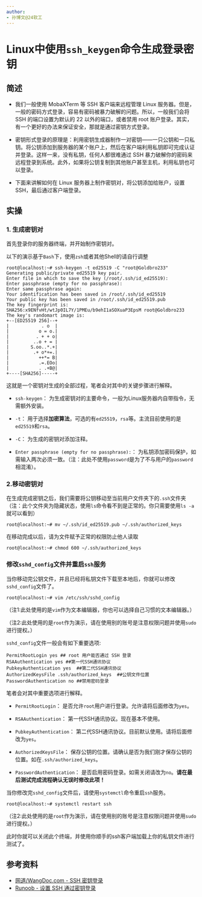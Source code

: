 ```yaml
---
author: 
- 孙博文@24软工
---
```


# Linux中使用`ssh_keygen`命令生成登录密钥

## 简述

- 我们一般使用 MobaXTerm 等 SSH 客户端来远程管理 Linux 服务器。但是，一般的密码方式登录，容易有密码被暴力破解的问题。所以，一般我们会将 SSH 的端口设置为默认的 22 以外的端口，或者禁用 root 账户登录。其实，有一个更好的办法来保证安全，那就是通过密钥方式登录。

- 密钥形式登录的原理是：利用密钥生成器制作一对密钥——一只公钥和一只私钥。将公钥添加到服务器的某个账户上，然后在客户端利用私钥即可完成认证并登录。这样一来，没有私钥，任何人都很难通过 SSH 暴力破解你的密码来远程登录到系统。此外，如果将公钥复制到其他账户甚至主机，利用私钥也可以登录。

- 下面来讲解如何在 Linux 服务器上制作密钥对，将公钥添加给账户，设置 SSH，最后通过客户端登录。

## 实操

### 1. 生成密钥对

首先登录你的服务器终端，并开始制作密钥对。

以下的演示基于`Bash`下，使用`zsh`或者其他Shell的请自行调整

```
root@localhost:~# ssh-keygen -t ed25519 -C "root@Goldbro233"
Generating public/private ed25519 key pair.
Enter file in which to save the key (/root/.ssh/id_ed25519):
Enter passphrase (empty for no passphrase):
Enter same passphrase again:
Your identification has been saved in /root/.ssh/id_ed25519
Your public key has been saved in /root/.ssh/id_ed25519.pub
The key fingerprint is:
SHA256:x9ENfvHt/wtJp0IL7Y/1PMEu/b9ehI1aSOXuaP3EpsM root@Goldbro233
The key's randomart image is:
+--[ED25519 256]--+
|            . o  |
|           o = o.|
|          . + + o|
|         ..o + = |
|        S.oo..*.+|
|         .+ o*+=.|
|           ++*= B|
|           .=.EOo|
|           . .+B@|
+----[SHA256]-----+
```

这就是一个密钥对生成的全部过程，笔者会对其中的关键步骤进行解释。

- `ssh-keygen`： 为生成密钥对的主要命令，一般为Linux服务器内自带指令，无需额外安装。

- `-t`： 用于选择**加密算法**，可选的有`ed25519`，`rsa`等。主流目前使用的是`ed25519`和`rsa`。

- `-C`： 为生成的密钥对添加注释。

- `Enter passphrase (empty for no passphrase):`： 为私钥添加密码保护，如需输入两次必须一致。（注：此处不使用`password`是为了不与用户的`password`相混淆）。

### 2.移动密钥对

在生成完成密钥之后，我们需要将公钥移动至当前用户文件夹下的`.ssh`文件夹（注：此个文件夹为隐藏状态，使用`ls`命令看不到是正常的。你只需要使用`ls -a`就可以看到）

```
root@localhost:~# mv ~/.ssh/id_ed25519.pub ~/.ssh/authorized_keys
```

在移动完成以后，请为文件赋予正常的权限防止他人读取

```
root@localhost:~# chmod 600 ~/.ssh/authorized_keys
```

### 修改`sshd_config`文件并重启`ssh`服务

当你移动完公钥文件，并且已经将私钥文件下载至本地后，你就可以修改`sshd_config`文件了。

```
root@localhost:~# vim /etc/ssh/sshd_config
```

（注1:此处使用的是`vim`作为文本编辑器，你也可以选择自己习惯的文本编辑器。）

（注2:此处使用的是`root`作为演示，请在使用别的账号是注意权限问题并使用`sudo`进行提权。）

`sshd_config`文件一般会有如下重要选项:

```
PermitRootLogin yes ## root 用户能否通过 SSH 登录
RSAAuthentication yes ##第一代SSH通讯协议
PubkeyAuthentication yes  ##第二代SSH通讯协议
AuthorizedKeysFile .ssh/authorized_keys  ##公钥文件位置
PasswordAuthentication no ##禁用密码登录
```

笔者会对其中重要选项进行解释。

- `PermitRootLogin`： 是否允许`root`用户进行登录。允许请将后面修改为`yes`。

- `RSAAuthentication`： 第一代SSH通讯协议。现在基本不使用。

- `PubkeyAuthentication`： 第二代SSH通讯协议。目前默认使用。请将后面修改为`yes`。

- `AuthorizedKeysFile`： 保存公钥的位置。请确认是否为我们刚才保存公钥的位置。如在`.ssh/authorized_keys`。

- `PasswordAuthentication`： 是否启用密码登录。如需关闭请改为`no`。**请在最后测试完成流程确认无误时修改此项！**

当你修改完`sshd_config`文件后，请使用`systemctl`命令重启`ssh`服务。

```
root@localhost:~# systemctl restart ssh
```
（注2:此处使用的是`root`作为演示，请在使用别的账号是注意权限问题并使用`sudo`进行提权。）

此时你就可以关闭此个终端，并使用你顺手的ssh客户端加载上你的私钥文件进行测试了。

## 参考资料

- [网道/WangDoc.com - SSH 密钥登录](https://wangdoc.com/ssh/key#ssh-keygen%E5%91%BD%E4%BB%A4%E7%94%9F%E6%88%90%E5%AF%86%E9%92%A5)
- [Runoob - 设置 SSH 通过密钥登录](https://www.runoob.com/w3cnote/set-ssh-login-key.html)
